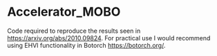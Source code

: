 # Accelerator_MOBO
Code required to reproduce the results seen in https://arxiv.org/abs/2010.09824. For practical use I would recommend using EHVI functionality in Botorch https://botorch.org/.
